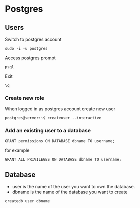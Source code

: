 # Postgres

## Users

Switch to postgres account

``` sudo -i -u postgres ```

Access postgres prompt

``` psql ```

Exit 

``` \q ```


### Create new role

When logged in as postgres account create new user

``` postgres@server:~$ createuser --interactive ```



### Add an existing user to a database

``` GRANT permissions ON DATABASE dbname TO username; ```

for example

``` GRANT ALL PRIVILEGES ON DATABASE dbname TO username; ```


## Database

* user is the name of the user you want to own the database.
* dbname is the name of the database you want to create

``` createdb user dbname ```